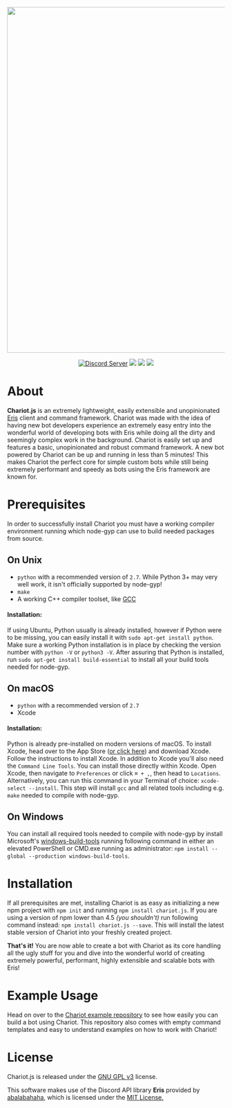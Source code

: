 <div align="middle">
    <p><img src="https://img.kirameki.one/9mAtQ3Nb.png" width="800"></p>
    <a href="https://discord.gg/kKPZdA6"><img src="https://discordapp.com/api/guilds/464440032577716238/embed.png" alt="Discord Server"/></a>
    <a href="https://www.npmjs.com/package/chariot.js"><img src="https://img.shields.io/npm/v/chariot.js.svg?color=c94e6b"></a>
     <img src="https://img.shields.io/badge/node-10.15.1-c94e6b.svg">
     <a href="https://www.gnu.org/licenses/gpl-3.0.en.html"><img src="https://img.shields.io/badge/license-GPL%20v3-c94e6b.svg"></a>
</div>

# About
**Chariot.js** is an extremely lightweight, easily extensible and unopinionated [Eris](https://github.com/abalabahaha/eris) client and command framework. Chariot was made with the idea of having new bot developers experience an extremely easy entry into the wonderful world of developing bots with Eris while doing all the dirty and seemingly complex work in the background. Chariot is easily set up and features a basic, unopinionated and robust command framework. A new bot powered by Chariot can be up and running in less than 5 minutes! This makes Chariot the perfect core for simple custom bots while still being extremely performant and speedy as bots using the Eris framework are known for.

# Prerequisites
In order to successfully install Chariot you must have a working compiler environment running which node-gyp can use to build needed packages from source.

## On Unix
* `python` with a recommended version of `2.7`. While Python 3+ may very well work, it isn't officially supported by node-gyp!
* `make`
* A working C++ compiler toolset, like [GCC](https://gcc.gnu.org/)

#### Installation:
If using Ubuntu, Python usually is already installed, however if Python were to be missing, you can easily install it with `sudo apt-get install python`. Make sure a working Python installation is in place by checking the version number with `python -V` or `python3 -V`. After assuring that Python is installed, run `sudo apt-get install build-essential` to install all your build tools needed for node-gyp.

## On macOS
* `python` with a recommended version of `2.7`
* Xcode

#### Installation:
Python is already pre-installed on modern versions of macOS. To install Xcode, head over to the App Store ([or click here](https://developer.apple.com/xcode/download/)) and download Xcode. Follow the instructions to install Xcode. In addition to Xcode you'll also need the `Command Line Tools`. You can install those directly within Xcode. Open Xcode, then navigate to `Preferences` or click `⌘ + ,`, then head to `Locations`. Alternatively, you can run this command in your Terminal of choice: `xcode-select --install`. This step will install `gcc` and all related tools including e.g. `make` needed to compile with node-gyp.

## On Windows
You can install all required tools needed to compile with node-gyp by install Microsoft's [windows-build-tools](https://github.com/felixrieseberg/windows-build-tools) running following command in either an elevated PowerShell or CMD.exe running as administrator: `npm install --global --production windows-build-tools`.

# Installation
If all prerequisites are met, installing Chariot is as easy as initializing a new npm project with `npm init` and running `npm install chariot.js`. If you are using a version of npm lower than 4.5 *(you shouldn't)* run following command instead: `npm install chariot.js --save`. This will install the latest stable version of Chariot into your freshly created project. 

**That's it!** You are now able to create a bot with Chariot as its core handling all the ugly stuff for you and dive into the wonderful world of creating extremely powerful, performant, highly extensible and scalable bots with Eris!

# Example Usage
Head on over to the [Chariot example repository](https://github.com/riyacchi/chariot.js-example) to see how easily you can build a bot using Chariot. This repository also comes with empty command templates and easy to understand examples on how to work with Chariot! 

# License
Chariot.js is released under the [GNU GPL v3](https://www.gnu.org/licenses/gpl-3.0.en.html) license.

This software makes use of the Discord API library **Eris** provided by [abalabahaha](https://github.com/abalabahaha/eris), which is licensed under the [MIT License.](https://opensource.org/licenses/MIT)

